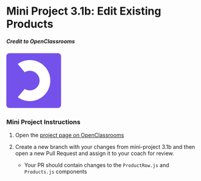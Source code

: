 # Mini Project 3.1b: Edit Existing Products

##### Credit to OpenClassrooms
![Become](https://github.com/OCclassprojects/logo/blob/master/fav-icon.png?raw=true)

### Mini Project Instructions

1. Open the [project page on OpenClassrooms](https://openclassrooms.com/en/courses/4286486-build-web-apps-with-reactjs/4317921-practice-extend-the-form-functionality-to-edit-existing-products)

2. Create a new branch with your changes from mini-project 3.1b and then open a new Pull Request and assign it to your coach for review.
    * Your PR should contain changes to the `ProductRow.js` and `Products.js` components